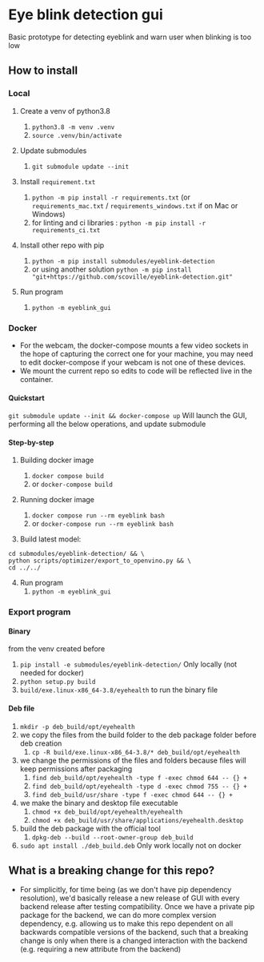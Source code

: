 # Eye blink detection gui

Basic prototype for detecting eyeblink and warn user when blinking is too low

## How to install

### Local

1. Create a venv of python3.8
    1. `python3.8 -m venv .venv`
    2. `source .venv/bin/activate`

2. Update submodules
   1. `git submodule update --init`

3. Install `requirement.txt`
    1. `python -m pip install -r requirements.txt` (or `requirements_mac.txt` / `requirements_windows.txt` if on Mac or Windows)
    1. for linting and ci libraries : `python -m pip install -r requirements_ci.txt`

4. Install other repo with pip
    1. `python -m pip install submodules/eyeblink-detection`
    2. or using another solution `python -m pip install "git+https://github.com/scoville/eyeblink-detection.git"`

5. Run program
   1. `python -m eyeblink_gui`

### Docker

- For the webcam, the docker-compose mounts a few video sockets in the hope of capturing the correct one for your machine, you may need to edit docker-compose if your webcam is not one of these devices.
- We mount the current repo so edits to code will be reflected live in the container.

#### Quickstart

`git submodule update --init && docker-compose up`
Will launch the GUI, performing all the below operations, and update submodule

#### Step-by-step

1. Building docker image
   1. `docker compose build`
   1. or `docker-compose build`

2. Running docker image
   1. `docker compose run --rm eyeblink bash`
   1. or `docker-compose run --rm eyeblink bash`

3. Build latest model:

```
cd submodules/eyeblink-detection/ && \
python scripts/optimizer/export_to_openvino.py && \
cd ../../
```

4. Run program
   1. `python -m eyeblink_gui`

### Export program

#### Binary

from the venv created before

1. `pip install -e submodules/eyeblink-detection/` Only locally (not needed for docker)
2. `python setup.py build`
3. `build/exe.linux-x86_64-3.8/eyehealth` to run the binary file

#### Deb file

1. `mkdir -p deb_build/opt/eyehealth`
2. we copy the files from the build folder to the deb package folder before deb creation
   1. `cp -R build/exe.linux-x86_64-3.8/* deb_build/opt/eyehealth`
3. we change the permissions of the files and folders because files will keep permissions after packaging
   1. `find deb_build/opt/eyehealth -type f -exec chmod 644 -- {} +`
   2. `find deb_build/opt/eyehealth -type d -exec chmod 755 -- {} +`
   3. `find deb_build/usr/share -type f -exec chmod 644 -- {} +`
4. we make the binary and desktop file executable
   1. `chmod +x deb_build/opt/eyehealth/eyehealth`
   2. `chmod +x deb_build/usr/share/applications/eyehealth.desktop`
5. build the deb package with the official tool
   1. `dpkg-deb --build --root-owner-group deb_build`
6. `sudo apt install ./deb_build.deb` Only work locally not on docker

## What is a breaking change for this repo?

- For simplicitly, for time being (as we don't have pip dependency resolution), we'd basically release a new release of GUI with every backend release after testing compatibility. Once we have a private pip package for the backend, we can do more complex version dependency, e.g. allowing us to make this repo dependent on all backwards compatible versions of the backend, such that a breaking change is only when there is a changed interaction with the backend (e.g. requiring a new attribute from the backend)  
